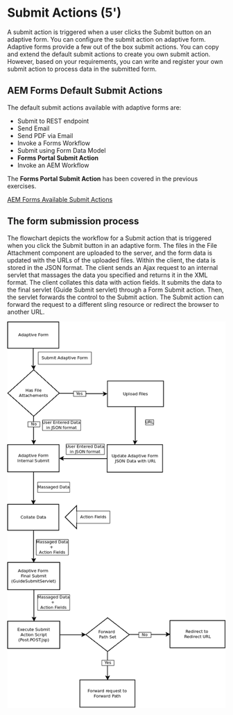 # Submit Actions (5')

A submit action is triggered when a user clicks the Submit button on an adaptive form. You can configure the submit action on adaptive form. Adaptive forms provide a few out of the box submit actions. You can copy and extend the default submit actions to create you own submit action. However, based on your requirements, you can write and register your own submit action to process data in the submitted form. 

## AEM Forms Default Submit Actions

The default submit actions available with adaptive forms are:

* Submit to REST endpoint
* Send Email
* Send PDF via Email
* Invoke a Forms Workflow
* Submit using Form Data Model
* **Forms Portal Submit Action**
* Invoke an AEM Workflow

The **Forms Portal Submit Action** has been covered in the previous exercises.

[AEM Forms Available Submit Actions](https://helpx.adobe.com/experience-manager/6-3/forms/using/configuring-submit-actions.html)


## The form submission process

The flowchart depicts the workflow for a Submit action that is triggered when you click the Submit button in an adaptive form. The files in the File Attachment component are uploaded to the server, and the form data is updated with the URLs of the uploaded files. Within the client, the data is stored in the JSON format. The client sends an Ajax request to an internal servlet that massages the data you specified and returns it in the XML format. The client collates this data with action fields. It submits the data to the final servlet (Guide Submit servlet) through a Form Submit action. Then, the servlet forwards the control to the Submit action. The Submit action can forward the request to a different sling resource or redirect the browser to another URL. 

![aem-forms-submit.png](../resources/aem-forms-submit.png)
